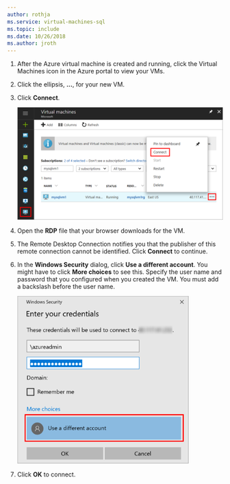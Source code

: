 ```yaml
---
author: rothja
ms.service: virtual-machines-sql
ms.topic: include
ms.date: 10/26/2018
ms.author: jroth
---
```


1. After the Azure virtual machine is created and running, click the Virtual Machines icon in the Azure portal to view your VMs.

1. Click the ellipsis, **...**, for your new VM.

1. Click **Connect**.

   ![Connect to VM in portal](./media/virtual-machines-sql-server-remote-desktop-connect/azure-virtual-machine-connect.png)

1. Open the **RDP** file that your browser downloads for the VM.

1. The Remote Desktop Connection notifies you that the publisher of this remote connection cannot be identified. Click **Connect** to continue.

1. In the **Windows Security** dialog, click **Use a different account**. You might have to click **More choices** to see this. Specify the user name and password that you configured when you created the VM. You must add a backslash before the user name.

   ![Remote desktop authentication](./media/virtual-machines-sql-server-remote-desktop-connect/remote-desktop-connect.png)

1. Click **OK** to connect.
